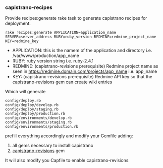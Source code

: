 ### capistrano-recipes

Provide recipes:generate rake task to generate capistrano recipes for deployment.

```
rake recipes:generate APPLICATION=application_name SERVER=server_address RUBY=ruby_version REDMINE=redmine_project_name KEY=redmine_key
```

- APPLICATION: this is the namem of the application and directory i.e. /var/www/production/app_name
- RUBY: ruby version string i.e. ruby-2.4.1
- REDMINE: (capistrano-revisions prerequisite) Redmine project name as seen in https://redmine.domain.com/projects/app_name i.e. app_name
- KEY: (capistrano-revisions prerequisite) Redmine API key so that the capistrano-revisions gem can create wiki entries

Which will generate

```
config/deploy.rb
config/deploy/develop.rb
config/deploy/staging.rb
config/deploy/production.rb
config/environments/develop.rb
config/environments/staging.rb
config/environments/production.rb
```

prefill everything accordingly and modify your Gemfile adding:

1. all gems necessary to install capistrano
1. [capistrano-revisions](https://github.com/maverick9000/capistrano-revisions) gem

It will also modify you Capfile to enable capistrano-revisions
